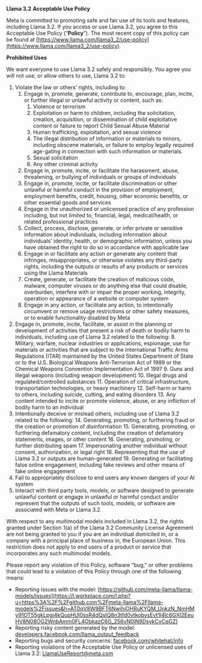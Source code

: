 **Llama 3.2** **Acceptable Use Policy**

Meta is committed to promoting safe and fair use of its tools and features, including Llama 3.2. If you access or use Llama 3.2, you agree to this Acceptable Use Policy (“**Policy**”). The most recent copy of this policy can be found at [https://www.llama.com/llama3_2/use-policy](https://www.llama.com/llama3_2/use-policy).

**Prohibited Uses**

We want everyone to use Llama 3.2 safely and responsibly. You agree you will not use, or allow others to use, Llama 3.2 to:



1. Violate the law or others’ rights, including to:
    1. Engage in, promote, generate, contribute to, encourage, plan, incite, or further illegal or unlawful activity or content, such as:
        1. Violence or terrorism
        2. Exploitation or harm to children, including the solicitation, creation, acquisition, or dissemination of child exploitative content or failure to report Child Sexual Abuse Material
        3. Human trafficking, exploitation, and sexual violence
        4. The illegal distribution of information or materials to minors, including obscene materials, or failure to employ legally required age-gating in connection with such information or materials.
        5. Sexual solicitation
        6. Any other criminal activity
    1. Engage in, promote, incite, or facilitate the harassment, abuse, threatening, or bullying of individuals or groups of individuals
    2. Engage in, promote, incite, or facilitate discrimination or other unlawful or harmful conduct in the provision of employment, employment benefits, credit, housing, other economic benefits, or other essential goods and services
    3. Engage in the unauthorized or unlicensed practice of any profession including, but not limited to, financial, legal, medical/health, or related professional practices
    4. Collect, process, disclose, generate, or infer private or sensitive information about individuals, including information about individuals’ identity, health, or demographic information, unless you have obtained the right to do so in accordance with applicable law
    5. Engage in or facilitate any action or generate any content that infringes, misappropriates, or otherwise violates any third-party rights, including the outputs or results of any products or services using the Llama Materials
    6. Create, generate, or facilitate the creation of malicious code, malware, computer viruses or do anything else that could disable, overburden, interfere with or impair the proper working, integrity, operation or appearance of a website or computer system
    7. Engage in any action, or facilitate any action, to intentionally circumvent or remove usage restrictions or other safety measures, or to enable functionality disabled by Meta 
2. Engage in, promote, incite, facilitate, or assist in the planning or development of activities that present a risk of death or bodily harm to individuals, including use of Llama 3.2 related to the following:
    8. Military, warfare, nuclear industries or applications, espionage, use for materials or activities that are subject to the International Traffic Arms Regulations (ITAR) maintained by the United States Department of State or to the U.S. Biological Weapons Anti-Terrorism Act of 1989 or the Chemical Weapons Convention Implementation Act of 1997
    9. Guns and illegal weapons (including weapon development)
    10. Illegal drugs and regulated/controlled substances
    11. Operation of critical infrastructure, transportation technologies, or heavy machinery
    12. Self-harm or harm to others, including suicide, cutting, and eating disorders
    13. Any content intended to incite or promote violence, abuse, or any infliction of bodily harm to an individual
3. Intentionally deceive or mislead others, including use of Llama 3.2 related to the following:
    14. Generating, promoting, or furthering fraud or the creation or promotion of disinformation
    15. Generating, promoting, or furthering defamatory content, including the creation of defamatory statements, images, or other content
    16. Generating, promoting, or further distributing spam
    17. Impersonating another individual without consent, authorization, or legal right
    18. Representing that the use of Llama 3.2 or outputs are human-generated
    19. Generating or facilitating false online engagement, including fake reviews and other means of fake online engagement 
4. Fail to appropriately disclose to end users any known dangers of your AI system
5. Interact with third party tools, models, or software designed to generate unlawful content or engage in unlawful or harmful conduct and/or represent that the outputs of such tools, models, or software are associated with Meta or Llama 3.2

With respect to any multimodal models included in Llama 3.2, the rights granted under Section 1(a) of the Llama 3.2 Community License Agreement are not being granted to you if you are an individual domiciled in, or a company with a principal place of business in, the European Union. This restriction does not apply to end users of a product or service that incorporates any such multimodal models.

Please report any violation of this Policy, software “bug,” or other problems that could lead to a violation of this Policy through one of the following means:



* Reporting issues with the model: [https://github.com/meta-llama/llama-models/issues](https://l.workplace.com/l.php?u=https%3A%2F%2Fgithub.com%2Fmeta-llama%2Fllama-models%2Fissues&h=AT0qV8W9BFT6NwihiOHRuKYQM_UnkzN_NmHMy91OT55gkLpgi4kQupHUl0ssR4dQsIQ8n3tfd0vtkobvsEvt1l4Ic6GXI2EeuHV8N08OG2WnbAmm0FL4ObkazC6G_256vN0lN9DsykCvCqGZ)
* Reporting risky content generated by the model: [developers.facebook.com/llama_output_feedback](http://developers.facebook.com/llama_output_feedback)
* Reporting bugs and security concerns: [facebook.com/whitehat/info](http://facebook.com/whitehat/info)
* Reporting violations of the Acceptable Use Policy or unlicensed uses of Llama 3.2: LlamaUseReport@meta.com
